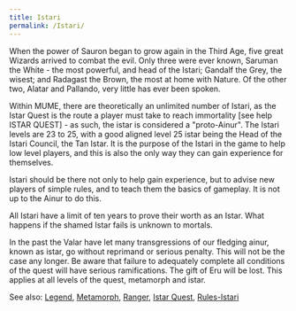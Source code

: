 ```yaml
---
title: Istari
permalink: /Istari/
---
```


When the power of Sauron began to grow again in the Third Age, five
great Wizards arrived to combat the evil. Only three were ever known,
Saruman the White - the most powerful, and head of the Istari; Gandalf
the Grey, the wisest; and Radagast the Brown, the most at home with
Nature. Of the other two, Alatar and Pallando, very little has ever been
spoken.

Within MUME, there are theoretically an unlimited number of Istari, as
the Istar Quest is the route a player must take to reach immortality
\[see help ISTAR QUEST\] - as such, the istar is considered a
"proto-Ainur". The Istari levels are 23 to 25, with a good aligned level
25 istar being the Head of the Istari Council, the Tan Istar. It is the
purpose of the Istari in the game to help low level players, and this is
also the only way they can gain experience for themselves.

Istari should be there not only to help gain experience, but to advise
new players of simple rules, and to teach them the basics of gameplay.
It is not up to the Ainur to do this.

All Istari have a limit of ten years to prove their worth as an Istar.
What happens if the shamed Istar fails is unknown to mortals.

In the past the Valar have let many transgressions of our fledging
ainur, known as istar, go without reprimand or serious penalty. This
will not be the case any longer. Be aware that failure to adequately
complete all conditions of the quest will have serious ramifications.
The gift of Eru will be lost. This applies at all levels of the quest,
metamorph and istar.

See also: [Legend](Legend "wikilink"),
[Metamorph](Metamorph "wikilink"), [Ranger](Ranger "wikilink"), [Istar
Quest](Istar_Quest "wikilink"), [Rules-Istari](Rules-Istari "wikilink")